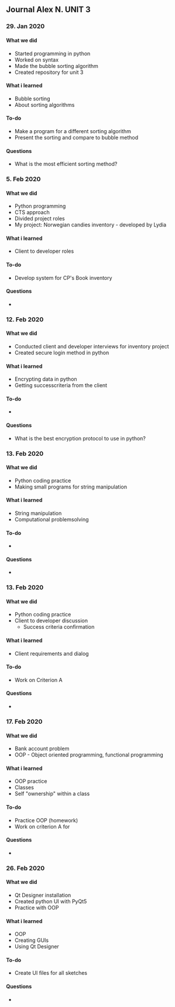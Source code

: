 Journal Alex N. UNIT 3
------------


### 29. Jan 2020

#### What we did
* Started programming in python
* Worked on syntax
* Made the bubble sorting algorithm
* Created repository for unit 3

#### What i learned
* Bubble sorting 
* About sorting algorithms

#### To-do
* Make a program for a different sorting algorithm
* Present the sorting and compare to bubble method

#### Questions
* What is the most efficient sorting method?

### 5. Feb 2020

#### What we did
* Python programming
* CTS approach
* Divided project roles
* My project: Norwegian candies inventory - developed by Lydia

#### What i learned
* Client to developer roles

#### To-do
* Develop system for CP's Book inventory

#### Questions
* 


### 12. Feb 2020

#### What we did
* Conducted client and developer interviews for inventory project
* Created secure login method in python

#### What i learned
* Encrypting data in python
* Getting successcriteria from the client

#### To-do
* 

#### Questions
* What is the best encryption protocol to use in python?


### 13. Feb 2020

#### What we did
* Python coding practice
* Making small programs for string manipulation

#### What i learned
* String manipulation
* Computational problemsolving

#### To-do
* 

#### Questions
* 


### 13. Feb 2020

#### What we did
* Python coding practice
* Client to developer discussion
  * Success criteria confirmation

#### What i learned
* Client requirements and dialog

#### To-do
* Work on Criterion A

#### Questions
* 


### 17. Feb 2020

#### What we did
* Bank account problem
 * OOP - Object oriented programming, functional programming

#### What i learned
* OOP practice
* Classes
* Self "ownership" within a class

#### To-do
* Practice OOP (homework)
* Work on criterion A for 

#### Questions
* 


### 26. Feb 2020

#### What we did
* Qt Designer installation
* Created python UI with PyQt5
* Practice with OOP

#### What i learned
* OOP
* Creating GUIs
* Using Qt Designer

#### To-do
* Create UI files for all sketches

#### Questions
* 








